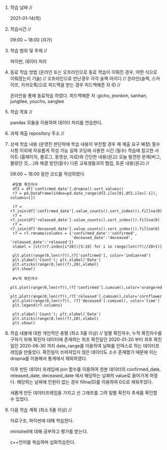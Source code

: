 1. 학습 날짜 // 

    2021-01-14(목)
 
2. 학습시간 // 

    09:00 ~ 18:00 (자가)
    
3. 학습 범위 및 주제 // 
    
    파이썬, 데이터 처리
    
4. 동료 학습 방법 (온라인 또는 오프라인으로 동료 학습이 이뤄진 경우, 어떤 식으로 이뤄졌는지 기술) // 오프라인으로 만난경우 각각 슬랙 아이디 // 온라인(슬랙, 스카이프, 카카오톡)으로 피드백을 받는 경우 피드백해준 자 ID // 

    온라인을 통해 동료학습 하였다.  피드백해준 자 :gicho, jeonkim, sanhan, jungtlee, youcho, sanglee

5. 학습 목표 //

    pandas 모듈을 이용하여 데이터 처리를 연습한다.
    
6. 과제 제출 repository 주소 // 
    
    
    
7. 상세 학습 내용 (운영진 판단하에 학습 내용이 부진할 경우 재 제출 요구 예정) 필수사항 이외에 자유롭게 작성 가능 실제 코딩에 사용한 시간 (필수) 학습에 참고한 사이트 (홈페이지, 블로그, 동영상, 자료)와 간단한 내용(권고) 오늘 발견한 문제(버그, 몰랐던 것,...)와 해결 방안(필수) 다른 교육생들과의 협업, 토론 내용(권고) //
    
    09:00 ~ 18:00 동안 코드를 작성하였다.

        #일별 확진자수
        df2 = df['confirmed_date'].dropna().sort_values()
        r7 = pd.DataFrame(index=pd.date_range(df2.iloc[0],df2.iloc[-1]), columns=[])

        r7 = r7.join(df['confirmed_date'].value_counts().sort_index()).fillna(0)
        r7 = r7.join(df['released_date'].value_counts().sort_index()).fillna(0)
        r7 = r7.join(df['deceased_date'].value_counts().sort_index()).fillna(0)
        r7 = r7.rename(columns = {'confirmed_date':'confirmed', 
                                  'deceased_date':'deceased', 'released_date':'released'})
        xlabel = [str(r7.index[i*20])[5:10] for i in range(len(r7)//20+1)]

        plt.plot(range(0,len(r7)),r7['confirmed'], color='indianred')
        plt.ylabel('Count'); plt.xlabel('Date')
        plt.xticks(range(0,len(r7),20),xlabel)
        plt.show()

        #누적 확진자수
        plt.plot(range(0,len(r7)),r7['confirmed'].cumsum(),color='orangered')
        plt.plot(range(0,len(r7)),r7['released'].cumsum(),color='cornflowerblue')
        plt.plot(range(0,len(r7)), r7['deceased'].cumsum(), color='lime')
        plt.legend(r7.columns)

        plt.ylabel('Count'); plt.xlabel('Date')
        plt.xticks(range(0,len(r7),20),xlabel)
        plt.show()
        
   
8. 학습 내용에 대한 개인적인 총평 (최소 5줄 이상) //
    일별 확진자수, 누적 확진자수를 구하기 위해 확진자 데이터에 존재하는 최초 확진일인 2020-01-20 부터 최후 확진일인 2020-06-30 까지 date_range를 이용하여 날짜를 인덱스로 하는 데이터프레임을 만들었다. 확진일이 쓰여져있지 않은 데이터도 소수 존재했기 때문에 이는 dropna를 이용해서 통계에서 제외하였다. 
    
    이후 만든 데이터 프레임에 join 함수를 이용하여 원본 데이터의 confirmed_date, released_date, deceased_date 에서 해당하는 날짜의 value로 들어가게 하였다. 해당하는 날짜에 인원이 없는 경우 fillna(0)를 이용하여 0으로 채워주었다.
    
    새롭게 만든 데이터프레임을 가지고 선 그래프를 그려 일별 확진자 추세를 확인할 수 있었다.
    
9. 다음 학습 계획 (최소 5줄 이상) // 
    
    자료구조, 파이썬에 대해 학습한다.
    
    minishell에 대해 공부하고 평가를 받는다.
    
    c++언어를 복습하며 심화학습한다.